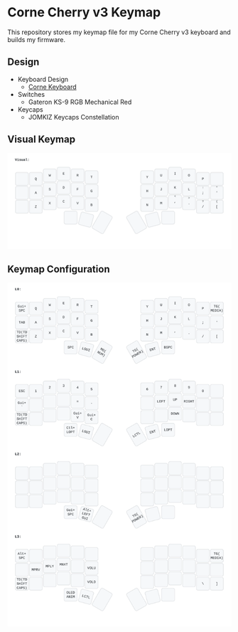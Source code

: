 # Corne Cherry v3 Keymap

This repository stores my keymap file for my Corne Cherry v3 keyboard and builds my firmware.

## Design
- Keyboard Design
    - [Corne Keyboard](https://github.com/foostan/crkbd/tree/v3-final)
- Switches
    - Gateron KS-9 RGB Mechanical Red
- Keycaps
    - JOMKIZ Keycaps Constellation

## Visual Keymap

<img src="./imgs/visual_keymap.svg" />

## Keymap Configuration

<img src="./imgs/corne_keymap.svg" />
